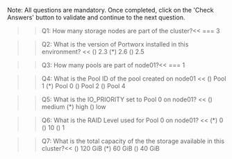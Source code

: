 Note: All questions are mandatory. Once completed, click on the 'Check Answers' button to validate and continue to the next question.

>>Q1: How many storage nodes are part of the cluster?<< 
=== 3


>>Q2: What is the version of Portworx installed in this environment? << 
() 2.3 
(*) 2.6
() 2.5


>>Q3: How many pools are part of node01?<< 
=== 1


>>Q4: What is the Pool ID of the pool created on node01  << 
() Pool 1
(*) Pool 0
() Pool 2
() Pool 4


>>Q5: What is the IO_PRIORITY set to Pool 0 on node01? << 
() medium
(*) high
() low


>>Q6: What is the RAID Level used for Pool 0 on node01? <<
(*) 0
() 10
() 1


>>Q7: What is the total capacity of the the storage available in this cluster?<<
() 120 GiB
(*) 60 GiB
() 40 GiB
